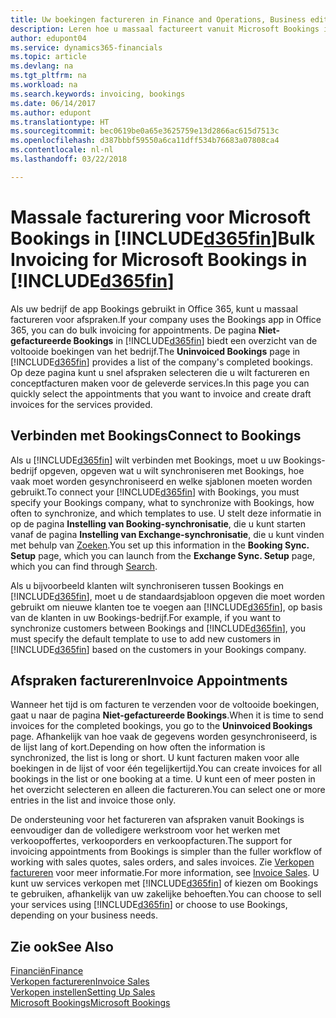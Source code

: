 ```yaml
---
title: Uw boekingen factureren in Finance and Operations, Business edition | Microsoft Docs
description: Leren hoe u massaal factureert vanuit Microsoft Bookings in Finance and Operations, Business edition.
author: edupont04
ms.service: dynamics365-financials
ms.topic: article
ms.devlang: na
ms.tgt_pltfrm: na
ms.workload: na
ms.search.keywords: invoicing, bookings
ms.date: 06/14/2017
ms.author: edupont
ms.translationtype: HT
ms.sourcegitcommit: bec0619be0a65e3625759e13d2866ac615d7513c
ms.openlocfilehash: d387bbbf59550a6ca11dff534b76683a07808ca4
ms.contentlocale: nl-nl
ms.lasthandoff: 03/22/2018

---
```

# <a name="bulk-invoicing-for-microsoft-bookings-in-included365finincludesd365finmdmd"></a><span data-ttu-id="0311f-103">Massale facturering voor Microsoft Bookings in [!INCLUDE[d365fin](includes/d365fin_md.md)]</span><span class="sxs-lookup"><span data-stu-id="0311f-103">Bulk Invoicing for Microsoft Bookings in [!INCLUDE[d365fin](includes/d365fin_md.md)]</span></span>
<span data-ttu-id="0311f-104">Als uw bedrijf de app Bookings gebruikt in Office 365, kunt u massaal factureren voor afspraken.</span><span class="sxs-lookup"><span data-stu-id="0311f-104">If your company uses the Bookings app in Office 365, you can do bulk invoicing for appointments.</span></span> <span data-ttu-id="0311f-105">De pagina **Niet-gefactureerde Bookings** in [!INCLUDE[d365fin](includes/d365fin_md.md)] biedt een overzicht van de voltooide boekingen van het bedrijf.</span><span class="sxs-lookup"><span data-stu-id="0311f-105">The **Uninvoiced Bookings** page in [!INCLUDE[d365fin](includes/d365fin_md.md)] provides a list of the company's completed bookings.</span></span> <span data-ttu-id="0311f-106">Op deze pagina kunt u snel afspraken selecteren die u wilt factureren en conceptfacturen maken voor de geleverde services.</span><span class="sxs-lookup"><span data-stu-id="0311f-106">In this page you can quickly select the appointments that you want to invoice and create draft invoices for the services provided.</span></span>  

## <a name="connect-to-bookings"></a><span data-ttu-id="0311f-107">Verbinden met Bookings</span><span class="sxs-lookup"><span data-stu-id="0311f-107">Connect to Bookings</span></span>
<span data-ttu-id="0311f-108">Als u [!INCLUDE[d365fin](includes/d365fin_md.md)] wilt verbinden met Bookings, moet u uw Bookings-bedrijf opgeven, opgeven wat u wilt synchroniseren met Bookings, hoe vaak moet worden gesynchroniseerd en welke sjablonen moeten worden gebruikt.</span><span class="sxs-lookup"><span data-stu-id="0311f-108">To connect your [!INCLUDE[d365fin](includes/d365fin_md.md)] with Bookings, you must specify your Bookings company, what to synchronize with Bookings, how often to synchronize, and which templates to use.</span></span> <span data-ttu-id="0311f-109">U stelt deze informatie in op de pagina **Instelling van Booking-synchronisatie**, die u kunt starten vanaf de pagina **Instelling van Exchange-synchronisatie**, die u kunt vinden met behulp van [Zoeken](ui-search.md).</span><span class="sxs-lookup"><span data-stu-id="0311f-109">You set up this information in the **Booking Sync. Setup** page, which you can launch from the **Exchange Sync. Setup** page, which you can find through [Search](ui-search.md).</span></span>  

<span data-ttu-id="0311f-110">Als u bijvoorbeeld klanten wilt synchroniseren tussen Bookings en [!INCLUDE[d365fin](includes/d365fin_md.md)], moet u de standaardsjabloon opgeven die moet worden gebruikt om nieuwe klanten toe te voegen aan [!INCLUDE[d365fin](includes/d365fin_md.md)], op basis van de klanten in uw Bookings-bedrijf.</span><span class="sxs-lookup"><span data-stu-id="0311f-110">For example, if you want to synchronize customers between Bookings and [!INCLUDE[d365fin](includes/d365fin_md.md)], you must specify the default template to use to add new customers in [!INCLUDE[d365fin](includes/d365fin_md.md)] based on the customers in your Bookings company.</span></span>  

## <a name="invoice-appointments"></a><span data-ttu-id="0311f-111">Afspraken factureren</span><span class="sxs-lookup"><span data-stu-id="0311f-111">Invoice Appointments</span></span>
<span data-ttu-id="0311f-112">Wanneer het tijd is om facturen te verzenden voor de voltooide boekingen, gaat u naar de pagina **Niet-gefactureerde Bookings**.</span><span class="sxs-lookup"><span data-stu-id="0311f-112">When it is time to send invoices for the completed bookings, you go to the **Uninvoiced Bookings** page.</span></span> <span data-ttu-id="0311f-113">Afhankelijk van hoe vaak de gegevens worden gesynchroniseerd, is de lijst lang of kort.</span><span class="sxs-lookup"><span data-stu-id="0311f-113">Depending on how often the information is synchronized, the list is long or short.</span></span> <span data-ttu-id="0311f-114">U kunt facturen maken voor alle boekingen in de lijst of voor één tegelijkertijd.</span><span class="sxs-lookup"><span data-stu-id="0311f-114">You can create invoices for all bookings in the list or one booking at a time.</span></span> <span data-ttu-id="0311f-115">U kunt een of meer posten in het overzicht selecteren en alleen die factureren.</span><span class="sxs-lookup"><span data-stu-id="0311f-115">You can select one or more entries in the list and invoice those only.</span></span>  

<span data-ttu-id="0311f-116">De ondersteuning voor het factureren van afspraken vanuit Bookings is eenvoudiger dan de volledigere werkstroom voor het werken met verkoopoffertes, verkooporders en verkoopfacturen.</span><span class="sxs-lookup"><span data-stu-id="0311f-116">The support for invoicing appointments from Bookings is simpler than the fuller workflow of working with sales quotes, sales orders, and sales invoices.</span></span> <span data-ttu-id="0311f-117">Zie [Verkopen factureren](sales-how-invoice-sales.md) voor meer informatie.</span><span class="sxs-lookup"><span data-stu-id="0311f-117">For more information, see [Invoice Sales](sales-how-invoice-sales.md).</span></span> <span data-ttu-id="0311f-118">U kunt uw services verkopen met [!INCLUDE[d365fin](includes/d365fin_md.md)] of kiezen om Bookings te gebruiken, afhankelijk van uw zakelijke behoeften.</span><span class="sxs-lookup"><span data-stu-id="0311f-118">You can choose to sell your services using [!INCLUDE[d365fin](includes/d365fin_md.md)] or choose to use Bookings, depending on your business needs.</span></span>  

## <a name="see-also"></a><span data-ttu-id="0311f-119">Zie ook</span><span class="sxs-lookup"><span data-stu-id="0311f-119">See Also</span></span>
[<span data-ttu-id="0311f-120">Financiën</span><span class="sxs-lookup"><span data-stu-id="0311f-120">Finance</span></span>](finance.md)  
[<span data-ttu-id="0311f-121">Verkopen factureren</span><span class="sxs-lookup"><span data-stu-id="0311f-121">Invoice Sales</span></span>](sales-how-invoice-sales.md)  
[<span data-ttu-id="0311f-122">Verkopen instellen</span><span class="sxs-lookup"><span data-stu-id="0311f-122">Setting Up Sales</span></span>](sales-setup-sales.md)  
[<span data-ttu-id="0311f-123">Microsoft Bookings</span><span class="sxs-lookup"><span data-stu-id="0311f-123">Microsoft Bookings</span></span>](https://products.office.com/en-us/business/scheduling-and-booking-app)  

